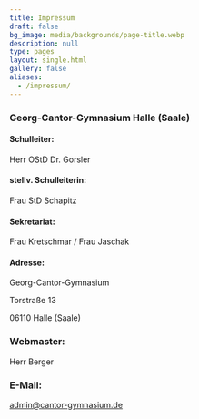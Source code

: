 ```yaml
---
title: Impressum
draft: false
bg_image: media/backgrounds/page-title.webp
description: null
type: pages
layout: single.html
gallery: false
aliases:
  - /impressum/
---
```

### Georg-Cantor-Gymnasium Halle (Saale)

#### Schulleiter:

Herr OStD Dr. Gorsler

#### stellv. Schulleiterin:

Frau StD Schapitz

#### Sekretariat:

Frau Kretschmar / Frau Jaschak

#### Adresse:

Georg-Cantor-Gymnasium

Torstraße 13

06110 Halle (Saale)

### Webmaster:

Herr Berger

### E-Mail:

[admin@cantor-gymnasium.de](mailto:admin@cantor-gymnasium.de)
